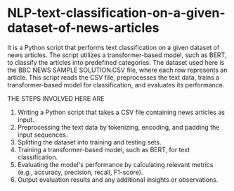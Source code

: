 # NLP-text-classification-on-a-given-dataset-of-news-articles
It is a Python script that performs text classification on a given dataset of news articles. The script utilizes a transformer-based model, such as BERT, to classify the articles into predefined categories. 
The dataset used here is the BBC NEWS SAMPLE SOLUTION.CSV file, where each row represents an article. This script reads the CSV file, preprocesses the text data, trains a transformer-based model for classification, and evaluates its performance.


THE STEPS INVOLVED HERE ARE

1. Writing a Python script that takes a CSV file containing news articles as input.
2. Preprocessing the text data by tokenizing, encoding, and padding the input sequences.
3. Splitting the dataset into training and testing sets.
4. Training a transformer-based model, such as BERT, for text classification.
5. Evaluating the model's performance by calculating relevant metrics (e.g., accuracy, precision, recall, F1-score).
6. Output evaluation results and any additional insights or observations.

